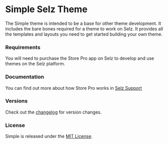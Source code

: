 # Simple Selz Theme
The Simple theme is intended to be a base for other theme development. It includes the bare bones required for a theme to work on Selz. It provides all the templates and layouts you need to get started building your own theme. 

### Requirements
You will need to purchase the Store Pro app on Selz to develop and use themes on the Selz platform.

### Documentation
You can find out more about how Store Pro works in [Selz Support](https://selz.com/support/apps-customization/)

### Versions
Check out the [changelog](CHANGELOG.md) for version changes.

### License
Simple is released under the [MIT License](LICENSE).